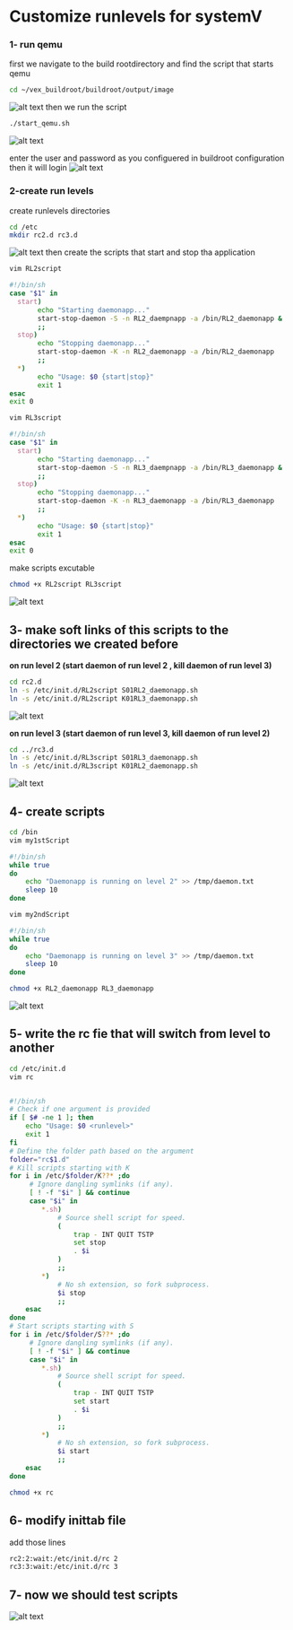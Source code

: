 # Customize runlevels for systemV

### 1- run qemu
first we navigate to the build rootdirectory and find the script that starts qemu
```bash
cd ~/vex_buildroot/buildroot/output/image
```
![alt text](image.png)
then we run the script
```bash
./start_qemu.sh
```
![alt text](image-1.png)

enter the user and password as you configuered in buildroot configuration then it will login 
![alt text](image-2.png)
### 2-create run levels
create runlevels directories
```bash
cd /etc
mkdir rc2.d rc3.d
```
![alt text](image-5.png)
then create the scripts that start and stop tha application
```bash
vim RL2script
```
```bash
#!/bin/sh
case "$1" in
  start)
       echo "Starting daemonapp..."
       start-stop-daemon -S -n RL2_daempnapp -a /bin/RL2_daemonapp &
       ;;
  stop)
       echo "Stopping daemonapp..."
       start-stop-daemon -K -n RL2_daemonapp -a /bin/RL2_daemonapp
       ;;
  *)
       echo "Usage: $0 {start|stop}"
       exit 1
esac
exit 0


```

```bash 
vim RL3script
```
```bash
#!/bin/sh
case "$1" in
  start)
       echo "Starting daemonapp..."
       start-stop-daemon -S -n RL3_daempnapp -a /bin/RL3_daemonapp &
       ;;
  stop)
       echo "Stopping daemonapp..."
       start-stop-daemon -K -n RL3_daemonapp -a /bin/RL3_daemonapp
       ;;
  *)
       echo "Usage: $0 {start|stop}"
       exit 1
esac
exit 0


```
make scripts excutable
```bash
chmod +x RL2script RL3script
```
![alt text](image-9.png)

## 3- make soft links of this scripts to the directories we created before

**on run level 2 (start daemon of run level 2 , kill daemon of run level 3)**   

```bash
cd rc2.d
ln -s /etc/init.d/RL2script S01RL2_daemonapp.sh
ln -s /etc/init.d/RL2script K01RL3_daemonapp.sh

```
![alt text](image-11.png)

**on run level 3 (start daemon of run level 3, kill daemon of run level 2)**
```bash
cd ../rc3.d
ln -s /etc/init.d/RL3script S01RL3_daemonapp.sh
ln -s /etc/init.d/RL3script K01RL2_daemonapp.sh
```
![alt text](image-12.png)

## 4- create scripts 

```bash
cd /bin
vim my1stScript
```
```bash
#!/bin/sh
while true
do
    echo "Daemonapp is running on level 2" >> /tmp/daemon.txt
    sleep 10
done
```
```bash
vim my2ndScript
```
```bash
#!/bin/sh
while true
do
    echo "Daemonapp is running on level 3" >> /tmp/daemon.txt
    sleep 10
done
```
```bash
chmod +x RL2_daemonapp RL3_daemonapp
```
![alt text](image-13.png)

## 5- write the rc fie that will switch from level to another
```bash
cd /etc/init.d
vim rc
```
```bash

#!/bin/sh
# Check if one argument is provided
if [ $# -ne 1 ]; then
    echo "Usage: $0 <runlevel>"
    exit 1
fi
# Define the folder path based on the argument
folder="rc$1.d"
# Kill scripts starting with K
for i in /etc/$folder/K??* ;do
     # Ignore dangling symlinks (if any).
     [ ! -f "$i" ] && continue
     case "$i" in
        *.sh)
            # Source shell script for speed.
            (
                trap - INT QUIT TSTP
                set stop
                . $i
            )
            ;;
        *)
            # No sh extension, so fork subprocess.
            $i stop
            ;;
    esac
done
# Start scripts starting with S
for i in /etc/$folder/S??* ;do
     # Ignore dangling symlinks (if any).
     [ ! -f "$i" ] && continue
     case "$i" in
        *.sh)
            # Source shell script for speed.
            (
                trap - INT QUIT TSTP
                set start
                . $i
            )
            ;;
        *)
            # No sh extension, so fork subprocess.
            $i start
            ;;
    esac
done

```
```bash
chmod +x rc
```
## 6- modify inittab file

add those lines
```bash
rc2:2:wait:/etc/init.d/rc 2
rc3:3:wait:/etc/init.d/rc 3
```
## 7- now we should test scripts

![alt text](image-18.png)



